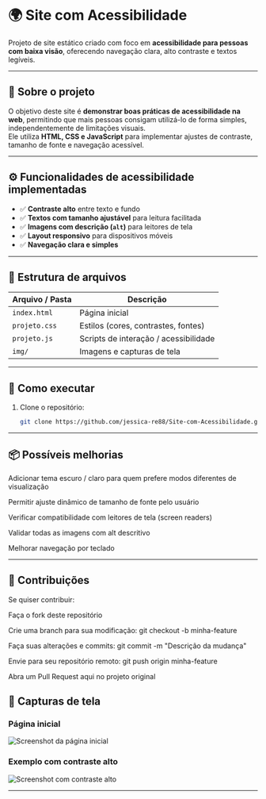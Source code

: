 # 🌍 Site com Acessibilidade

Projeto de site estático criado com foco em **acessibilidade para pessoas com baixa visão**, oferecendo navegação clara, alto contraste e textos legíveis.

---

## 🧾 Sobre o projeto

O objetivo deste site é **demonstrar boas práticas de acessibilidade na web**, permitindo que mais pessoas consigam utilizá-lo de forma simples, independentemente de limitações visuais.  
Ele utiliza **HTML, CSS e JavaScript** para implementar ajustes de contraste, tamanho de fonte e navegação acessível.

---

## ⚙️ Funcionalidades de acessibilidade implementadas

- ✅ **Contraste alto** entre texto e fundo  
- ✅ **Textos com tamanho ajustável** para leitura facilitada  
- ✅ **Imagens com descrição (`alt`)** para leitores de tela  
- ✅ **Layout responsivo** para dispositivos móveis  
- ✅ **Navegação clara e simples**  

---

## 📂 Estrutura de arquivos

| Arquivo / Pasta     | Descrição |
|----------------------|-----------|
| `index.html`         | Página inicial |
| `projeto.css`        | Estilos (cores, contrastes, fontes) |
| `projeto.js`         | Scripts de interação / acessibilidade |
| `img/`               | Imagens e capturas de tela |

---

## 🚀 Como executar

1. Clone o repositório:
   ```bash
   git clone https://github.com/jessica-re88/Site-com-Acessibilidade.git

---
   
## 📦 Possíveis melhorias

Adicionar tema escuro / claro para quem prefere modos diferentes de visualização

Permitir ajuste dinâmico de tamanho de fonte pelo usuário

Verificar compatibilidade com leitores de tela (screen readers)

Validar todas as imagens com alt descritivo

Melhorar navegação por teclado

---

## 🤝 Contribuições

Se quiser contribuir:

Faça o fork deste repositório

Crie uma branch para sua modificação: git checkout -b minha-feature

Faça suas alterações e commits: git commit -m "Descrição da mudança"

Envie para seu repositório remoto: git push origin minha-feature

Abra um Pull Request aqui no projeto original

   ## 📸 Capturas de tela

### Página inicial
![Screenshot da página inicial](https://github.com/jessica-re88/Site-com-Acessibilidade/blob/main/img/Acessibilidade1.png)

### Exemplo com contraste alto
![Screenshot com contraste alto](https://github.com/jessica-re88/Site-com-Acessibilidade/blob/main/img/acessibilidade2.png)

---

